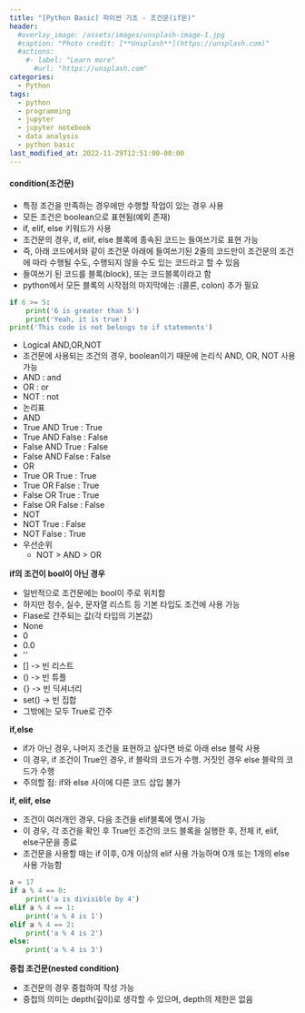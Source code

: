 ```yaml
---
title: "[Python Basic] 파이썬 기초 - 조건문(if문)"
header:
  #overlay_image: /assets/images/unsplash-image-1.jpg
  #caption: "Photo credit: [**Unsplash**](https://unsplash.com)"
  #actions:
    #- label: "Learn more"
      #url: "https://unsplash.com"
categories:
  - Python
tags:
  - python
  - programming
  - jupyter
  - jupyter notebook
  - data analysis
  - python basic
last_modified_at: 2022-11-29T12:51:00-00:00
---
```


#### condition(조건문)
 * 특정 조건을 만족하는 경우에만 수행할 작업이 있는 경우 사용
 * 모든 조건은 boolean으로 표현됨(예외 존재)
 * if, elif, else 키워드가 사용
 * 조건문의 경우, if, elif, else 블록에 종속된 코드는 들여쓰기로 표현 가능
 * 즉, 아래 코드에서와 같이 조건문 아래에 들여쓰기된 2줄의 코드만이 조건문의 조건에 따라 수행될 수도, 수행되지 않을 수도 있는 코드라고 할 수 있음
 * 들여쓰기 된 코드를 블록(block), 또는 코드블록이라고 함
 * python에서 모든 블록의 시작점의 마지막에는 :(콜론, colon) 추가 필요   
    
```python
if 6 >= 5:
    print('6 is greater than 5')
    print('Yeah, it is true')
print('This code is not belongs to if statements')
```
      
   
* Logical AND,OR,NOT
 * 조건문에 사용되는 조건의 경우, boolean이기 때문에 논리식 AND, OR, NOT 사용 가능
 * AND : and
 * OR : or
 * NOT : not
* 논리표
 * AND
  * True AND True : True
  * True AND False : False
  * False AND True : False
  * False AND False : False
 * OR
  * True OR True : True
  * True OR False : True
  * False OR True : True
  * False OR False : False
 * NOT
  * NOT True : False
  * NOT False : True
* 우선순위
  * NOT > AND > OR

   

**if의 조건이 bool이 아닌 경우**
   
* 일반적으로 조건문에는 bool이 주로 위치함
* 하지만 정수, 실수, 문자열 리스트 등 기본 타입도 조건에 사용 가능
* Flase로 간주되는 값(각 타입의 기본값)
 * None
 * 0
 * 0.0
 * ''
 * [] -> 빈 리스트
 * () -> 빈 튜플
 * {} -> 빈 딕셔너리
 * set() -> 빈 집합
* 그밖에는 모두 True로 간주
   
   
**if,else**
* if가 아닌 경우, 나머지 조건을 표현하고 싶다면 바로 아래 else 블락 사용
* 이 경우, if 조건이 True인 경우, if 블락의 코드가 수행. 거짓인 경우 else 블락의 코드가 수행
* 주의할 점: if와 else 사이에 다른 코드 삽입 불가
   

   
**if, elif, else**
* 조건이 여러개인 경우, 다음 조건을 elif블록에 명시 가능
* 이 경우, 각 조건을 확인 후 True인 조건의 코드 블록을 실행한 후, 전체 if, elif, else구문을 종료
* 조건문을 사용할 때는 if 이후, 0개 이상의 elif 사용 가능하며 0개 또는 1개의 else 사용 가능함
   

````python
a = 17
if a % 4 == 0:
    print('a is divisible by 4')
elif a % 4 == 1:
    print('a % 4 is 1')
elif a % 4 == 2:
    print('a % 4 is 2')
else:
    print('a % 4 is 3')
````
   
**중첩 조건문(nested condition)**
* 조건문의 경우 중첩하여 작성 가능
* 중첩의 의미는 depth(깊이)로 생각할 수 있으며, depth의 제한은 없음
   

